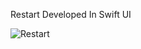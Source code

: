 Restart Developed In Swift UI


![Restart](https://github.com/vijay007-bit/RestartSwiftUI/assets/75787418/430bd894-1ce8-4944-8b8c-89fa1759e705)

